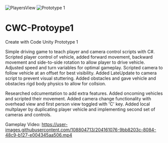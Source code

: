 ![PlayersView](https://user-images.githubusercontent.com/108804713/204161002-72d9d5b6-da15-476e-85c7-475a172d0953.png)
![Prototype 1](https://user-images.githubusercontent.com/108804713/204161003-84dd510f-91b7-448a-9b08-f51fcb4e34cb.png)

# CWC-Protoype1
Create with Code Unity Prototype 1

Simple driving game to teach player and camera control scripts with C#.  Scripted player control of vehicle, added forward movement, backward movement and side-to-side rotation to allow player to drive vehicle. Adjusted speed and turn variables for optimal gameplay.  Scripted camera to follow vehicle at an offset for best visibility. Added LateUpdate to camera script to prevent visual stuttering.  Added obstacles and gave vehicle and obstacles rigd body physics to allow for collsion.

Researched odcumentation to add extra features.  Added oncoming vehicles and scripted their movement.  Added camera change functionality with overhead view and first person view toggled with 'C' key.  Added local multplayer by duplicating player vehicle and implementing second set of cameras and controls.  

Gameplay Video:
https://user-images.githubusercontent.com/108804713/204161076-9bb8203c-8084-48c9-b127-e004345aa506.mp4

